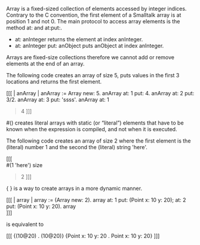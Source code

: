 Array is a fixed-sized collection of elements accessed by integer indices. Contrary to the C convention, the first element of a Smalltalk array is at position 1 and not 0. The main protocol to access array elements is the method at: and at:put:. 

- at: anInteger returns the element at index anInteger. 
- at: anInteger put: anObject puts anObject at index anInteger. 

Arrays are fixed-size collections therefore we cannot add or remove elements at the end of an array. 

The following code creates an array of size 5, puts values in the first 3 locations and returns the first element.

[[[ 
| anArray |
anArray := Array new: 5. 
anArray at: 1 put: 4. 
anArray at: 2 put: 3/2. 
anArray at: 3 put: 'ssss'. 
anArray at: 1			
> 4
]]]

#() creates literal arrays with static (or “literal”) elements that have to be known when the expression is compiled, and not when it is executed. 

The following code creates an array of size 2 where the first element is the (literal) number 1 and the second the (literal) string 'here'.

[[[  
#(1 'here') size 
> 2
]]]

{ } is a way to create arrays in a more dynamic manner.

[[[ 
| array |
array := (Array new: 2). array
	at: 1 put: (Point x: 10 y: 20);
	at: 2 put: (Point x: 10 y: 20). 
	array			
]]]

is equivalent to 

[[[
{(10@20) . (10@20)}
{Point x: 10 y: 20 . Point x: 10 y: 20}
]]]
